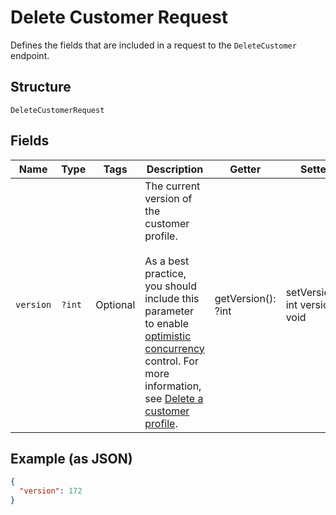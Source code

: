 
# Delete Customer Request

Defines the fields that are included in a request to the `DeleteCustomer`
endpoint.

## Structure

`DeleteCustomerRequest`

## Fields

| Name | Type | Tags | Description | Getter | Setter |
|  --- | --- | --- | --- | --- | --- |
| `version` | `?int` | Optional | The current version of the customer profile.<br><br>As a best practice, you should include this parameter to enable [optimistic concurrency](https://developer.squareup.com/docs/build-basics/common-api-patterns/optimistic-concurrency) control.  For more information, see [Delete a customer profile](https://developer.squareup.com/docs/customers-api/use-the-api/keep-records#delete-customer-profile). | getVersion(): ?int | setVersion(?int version): void |

## Example (as JSON)

```json
{
  "version": 172
}
```

